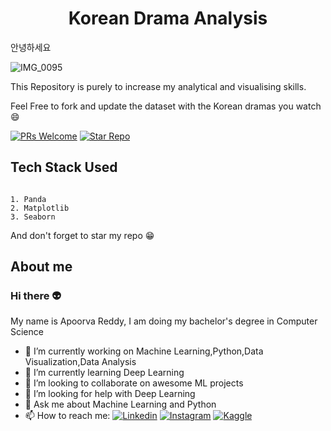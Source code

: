 <h1 align="center">Korean Drama Analysis</h1>
안녕하세요

   ![IMG_0095](https://user-images.githubusercontent.com/61325120/124792580-bddf7d80-df6a-11eb-82c6-a0386e989d21.jpg)

This Repository is purely to increase my analytical and visualising skills.

Feel Free to fork and update the dataset with the Korean dramas you watch :smile:

[![PRs Welcome](https://img.shields.io/badge/PRs-welcome-brightgreen.svg)](https://github.com/apoorvareddy612/Kdramas_Analysis/pulls)
[![Star Repo](https://img.shields.io/badge/Star%20Repo-Yay-yellow)](https://github.com/apoorvareddy612/Kdramas_Analysis/stargazers)

## Tech Stack Used

```

1. Panda
2. Matplotlib
3. Seaborn

```
And don't forget to star my repo :grin:

## About me
### Hi there 👽
My name is Apoorva Reddy, I am doing my bachelor's degree in Computer Science


- 🔭 I’m currently working on Machine Learning,Python,Data Visualization,Data Analysis
- 🌱 I’m currently learning Deep Learning
- 👯 I’m looking to collaborate on awesome ML projects
- 🤔 I’m looking for help with Deep Learning 
- 💬 Ask me about Machine Learning and Python
- 📫 How to reach me: 
[![Linkedin](https://img.shields.io/badge/LinkedIn-0077B5?style=for-the-badge&logo=linkedin&logoColor=white)](https://www.linkedin.com/in/apoorva-reddy-bagepalli-4522851a3/)
[![Instagram](https://img.shields.io/badge/Instagram-E4405F?style=for-the-badge&logo=instagram&logoColor=white)](https://www.instagram.com/apo_612/)
[![Kaggle](	https://img.shields.io/badge/Kaggle-20BEFF?style=for-the-badge&logo=Kaggle&logoColor=white)](https://www.kaggle.com/apu612)


